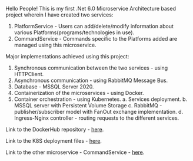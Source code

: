 Hello People! 
This is my first .Net 6.0 Microservice Architecture based project wherein I have created two services:
1. PlatformService - Users can add/delete/modify information about various Platforms(programs/technologies in use).
2. CommandService - Commands specific to the Platforms added are managed using this microservice.

Major implementations achieved using this project:
1. Synchronous communication between the two services - using HTTPClient.
2. Asynchronous communication - using RabbitMQ Message Bus.
3. Database - MSSQL Server 2020.
4. Containerization of the microservices - using Docker.
6. Container orchestration - using Kubernetes.
     a. Services deployment.
     b. MSSQL server with Persistent Volume Storage
     c. RabbitMQ - publisher/subscriber model with FanOut exchange implementation.
     d. Ingress-Nginx controller - routing requests to the different services.

Link to the DockerHub repository - [here](https://hub.docker.com/repositories/vivbothra32).

Link to the K8S deployment files - [here](https://github.com/vivbothra32/K8S).

Link to the other microservice - CommandService - [here](https://github.com/vivbothra32/CommandsService).
